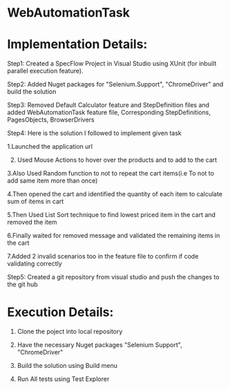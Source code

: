 # WebAutomationTask

Implementation Details:
======================
Step1: Created a SpecFlow Project in Visual Studio using XUnit (for inbuilt parallel execution feature).

Step2: Added Nuget packages for "Selenium.Support", "ChromeDriver" and build the solution

Step3: Removed Default Calculator feature and StepDefinition files and added WebAutomationTask feature file,
Corresponding StepDefinitions, PagesObjects, BrowserDrivers

Step4: Here is the solution I followed to implement given task

1.Launched the application url

2. Used Mouse Actions to hover over the products and to add to the cart

3.Also Used Random function to not to repeat the cart items(i.e To not to add same item more than once)

4.Then opened the cart and identified the quantity of each item to calculate sum of items in cart

5.Then Used List Sort technique to find lowest priced item in the cart and removed the item

6.Finally waited for removed message and validated the remaining items in the cart

7.Added 2 invalid scenarios too in the feature file to confirm if code validating correctly

Step5: Created a git repository from visual studio and push the changes to the git hub


Execution Details:
==================
1. Clone the poject into local repository

2. Have the necessary Nuget packages "Selenium Support", "ChromeDriver"

3. Build the solution using Build menu

4. Run All tests using Test Explorer